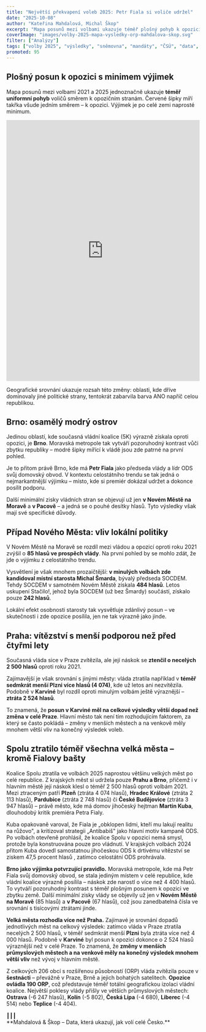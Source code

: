 ```yaml
---
title: "Největší překvapení voleb 2025: Petr Fiala si voliče udržel"
date: "2025-10-08"
author: "Kateřina Mahdalová, Michal Škop"
excerpt: "Mapa posunů mezi volbami ukazuje téměř plošný pohyb k opozici. Výjimkou je Brno, kde vládní koalice výrazně posílila – a kde sídlí předseda vlády."
coverImage: "images/volby-2025-mapa-vysledky-orp-mahdalova-skop.svg"
filter: ["Analýzy"]
tags: ["volby 2025", "výsledky", "sněmovna", "mandáty", "ČSÚ", "data", "ORP", "Petr Fiala"]
promoted: 95
---
```


## Plošný posun k opozici s minimem výjimek

Mapa posunů mezi volbami 2021 a 2025 jednoznačně ukazuje **téměř uniformní pohyb** voličů směrem k opozičním stranám. Červené šipky míří takřka všude jedním směrem – k opozici. Výjimek je po celé zemi naprosté minimum.

<iframe src='https://flo.uri.sh/visualisation/25520707/embed' title='Mapa posunů ve volebních výsledcích 2025' className='flourish-embed-iframe' frameBorder='0' scrolling='no' width='100%' height='680px'></iframe>

Geografické srovnání ukazuje rozsah této změny: oblasti, kde dříve dominovaly jiné politické strany, tentokrát zabarvila barva ANO napříč celou republikou.

## Brno: osamělý modrý ostrov

Jedinou oblastí, kde současná vládní koalice (5K) výrazně získala oproti opozici, je **Brno**. Moravská metropole tak vytváří pozoruhodný kontrast vůči zbytku republiky – modré šipky mířící k vládě jsou zde patrné na první pohled.

Je to přitom právě Brno, kde má **Petr Fiala** jako předseda vlády a lídr ODS svůj domovský obvod. V kontextu celostátního trendu se tak jedná o nejmarkantnější výjimku – místo, kde si premiér dokázal udržet a dokonce posílit podporu.

Další minimální zisky vládních stran se objevují už jen **v Novém Městě na Moravě** a **v Pacově** – a jedná se o pouhé desítky hlasů. Tyto výsledky však mají své specifické důvody.

## Případ Nového Města: vliv lokální politiky

V Novém Městě na Moravě se rozdíl mezi vládou a opozicí oproti roku 2021 zvýšil o **85 hlasů ve prospěch vlády**. Na první pohled by se mohlo zdát, že jde o výjimku z celostátního trendu.

Vysvětlení je však mnohem prozaičtější: **v minulých volbách zde kandidoval místní starosta Michal Šmarda**, bývalý předseda SOCDEM. Tehdy SOCDEM v samotném Novém Městě získala **484 hlasů**. Letos uskupení Stačilo!, jehož byla SOCDEM (už bez Šmardy) součástí, získalo pouze **242 hlasů**.

Lokální efekt osobnosti starosty tak vysvětluje zdánlivý posun – ve skutečnosti i zde opozice posílila, jen ne tak výrazně jako jinde.

## Praha: vítězství s menší podporou než před čtyřmi lety

Současná vláda sice v Praze zvítězila, ale její náskok se **ztenčil o necelých 2 500 hlasů** oproti roku 2021.

Zajímavější je však srovnání s jinými městy: vláda ztratila například v **téměř sedmkrát menší Plzni více hlasů (4 074)**, kde už letos ani nezvítězila. Podobně v **Karviné** byl rozdíl oproti minulým volbám ještě výraznější – **ztráta 2 524 hlasů**.

To znamená, že **posun v Karviné měl na celkové výsledky větší dopad než změna v celé Praze**. Hlavní město tak není tím rozhodujícím faktorem, za který se často pokládá – změny v menších městech a na venkově měly mnohem větší vliv na konečný výsledek voleb.


## Spolu ztratilo téměř všechna velká města – kromě Fialovy bašty

Koalice Spolu ztratila ve volbách 2025 naprostou většinu velkých měst po celé republice. Z krajských měst si udržela pouze **Prahu a Brno**, přičemž i v hlavním městě její náskok klesl o téměř 2 500 hlasů oproti volbám 2021. Mezi ztraceným patří **Plzeň** (ztráta 4 074 hlasů), **Hradec Králové** (ztráta 2 113 hlasů), **Pardubice** (ztráta 2 748 hlasů) či **České Budějovice** (ztráta 3 947 hlasů) – právě město, kde má domov jihočeský hejtman **Martin Kuba**, dlouhodobý kritik premiéra Petra Fialy.

Kuba opakovaně varoval, že Fiala je „obklopen lidmi, kteří mu lakují realitu na růžovo", a kritizoval strategii „Antibabiš" jako hlavní motiv kampaně ODS.  Po volbách otevřeně prohlásil, že koalice Spolu v opozici nemá smysl, protože byla konstruována pouze pro vládnutí.  V krajských volbách 2024 přitom Kuba dovedl samostatnou jihočeskou ODS k drtivému vítězství se ziskem 47,5 procent hlasů , zatímco celostátní ODS prohrávala.

**Brno jako výjimka potvrzující pravidlo.** Moravská metropole, kde má Petr Fiala svůj domovský obvod, se stala jediným místem v celé republice, kde vládní koalice výrazně posílila – náskok zde narostl o více než 4 400 hlasů. To vytváří pozoruhodný kontrast s téměř plošným posunem k opozici ve zbytku země. Další minimální zisky vlády se objevily už jen v **Novém Městě na Moravě** (85 hlasů) a **v Pacově** (67 hlasů), což jsou zanedbatelná čísla ve srovnání s tisícovými ztrátami jinde.

**Velká města rozhodla více než Praha.** Zajímavé je srovnání dopadů jednotlivých měst na celkový výsledek: zatímco vláda v Praze ztratila necelých 2 500 hlasů, v téměř sedmkrát menší **Plzni** byla ztráta více než 4 000 hlasů. Podobně v **Karviné** byl posun k opozici dokonce o 2 524 hlasů výraznější než v celé Praze. To znamená, že **změny v menších průmyslových městech a na venkově měly na konečný výsledek mnohem větší vliv** než vývoj v hlavním městě.

Z celkových 206 obcí s rozšířenou působností (ORP) vláda zvítězila pouze v **šestnácti** – převážně v Praze, Brně a jejich bohatých satelitech. **Opozice ovládla 190 ORP**, což představuje téměř totální geografickou izolaci vládní koalice. Největší poklesy vlády přišly ve větších průmyslových městech: **Ostrava** (-6 247 hlasů), **Kolín** (-5 802), **Česká Lípa** (-4 680), **Liberec** (-4 514) nebo **Teplice** (-4 404).



<div style={{ textAlign: 'center', marginTop: '2em' }}>┃┃┃</div>
<div style={{ textAlign: 'center' }}>**Mahdalová & Škop – Data, která ukazují, jak volí celé Česko.**</div>
